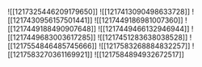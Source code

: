 ![[1217325446209179650]]
![[1217413090498633728]]
![[1217430956157501441]]
![[1217449186981007360]]
![[1217449188490907648]]
![[1217449466132946944]]
![[1217449683003617285]]
![[1217451283638038528]]
![[1217554846485745666]]
![[1217583268884832257]]
![[1217583270361169921]]
![[1217584894932672517]]
